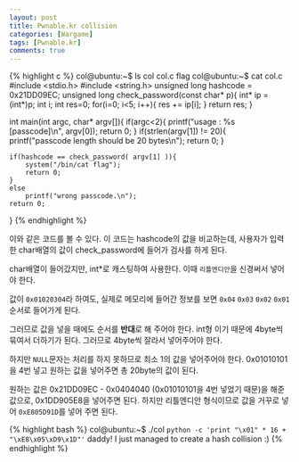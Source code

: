 ```yaml
---
layout: post
title: Pwnable.kr collision
categories: [Wargame]
tags: [Pwnable.kr]
comments: true
---
```


{% highlight c %}
col@ubuntu:~$ ls
col  col.c  flag
col@ubuntu:~$ cat col.c
#include <stdio.h>
#include <string.h>
unsigned long hashcode = 0x21DD09EC;
unsigned long check_password(const char* p){
    int* ip = (int*)p;
    int i;
    int res=0;
    for(i=0; i<5; i++){
        res += ip[i];
    }
    return res;
}
 
int main(int argc, char* argv[]){
    if(argc<2){
        printf("usage : %s [passcode]\n", argv[0]);
        return 0;
    }
    if(strlen(argv[1]) != 20){
        printf("passcode length should be 20 bytes\n");
        return 0;
    }
 
    if(hashcode == check_password( argv[1] )){
        system("/bin/cat flag");
        return 0;
    }
    else
        printf("wrong passcode.\n");
    return 0;
}
{% endhighlight %}

이와 같은 코드를 볼 수 있다. 이 코드는 hashcode의 값을 비교하는데, 사용자가 입력한 char배열의 값이 check_password에 들어가 검사를 하게 된다.

char배열이 들어갔지만, int*로 캐스팅하여 사용한다. 이때 `리틀엔디안`을 신경써서 넣어야 한다.

값이 `0x01020304`라 하여도, 실제로 메모리에 들어간 정보를 보면 `0x04` `0x03` `0x02` `0x01`순서로 들어가게 된다.

그러므로 값을 넣을 때에도 순서를 **반대**로 해 주어야 한다. int형 이기 때문에 4byte씩 묶여서 더하기가 된다. 그러므로 4byte씩 잘라서 넣어주어야 한다.

하지만 `NULL`문자는 처리를 하지 못하므로 최소 1의 값을 넣어주어야 한다. 0x01010101을 4번 넣고 원하는 값을 넣어주면 총 20byte의 값이 된다.

원하는 값은 0x21DD09EC - 0x0404040 (0x01010101을 4번 넣었기 때문)을 해준 값으로, 0x1DD905E8을 넣어주면 된다. 하지만 리틀엔디안 형식이므로 값을 거꾸로 넣어 `0xE805D91D`를 넣어 주면 된다.

{% highlight bash %}
col@ubuntu:~$ ./col `python -c 'print "\x01" * 16 + "\xE8\x05\xD9\x1D"'`
daddy! I just managed to create a hash collision :)
{% endhighlight %}